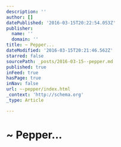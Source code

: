 ```yaml
---
description: ''
author: []
datePublished: '2016-03-15T20:22:54.053Z'
publisher:
  name: ''
  domain: ''
title: ~ Pepper...
dateModified: '2016-03-15T20:21:46.562Z'
starred: false
sourcePath: _posts/2016-03-15--pepper.md
published: true
inFeed: true
hasPage: true
inNav: false
url: ~-pepper/index.html
_context: 'http://schema.org'
_type: Article

---
```

# ~ Pepper...